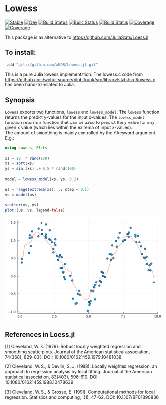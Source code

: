 # Lowess

[![Stable](https://img.shields.io/badge/docs-stable-blue.svg)](https://ayushpatnaikgit.github.io/Lowess.jl/stable)
[![Dev](https://img.shields.io/badge/docs-dev-blue.svg)](https://ayushpatnaikgit.github.io/Lowess.jl/dev)
[![Build Status](https://travis-ci.com/ayushpatnaikgit/Lowess.jl.svg?branch=main)](https://travis-ci.com/ayushpatnaikgit/Lowess.jl)
[![Build Status](https://ci.appveyor.com/api/projects/status/github/ayushpatnaikgit/Lowess.jl?svg=true)](https://ci.appveyor.com/project/ayushpatnaikgit/Lowess-jl)
[![Build Status](https://api.cirrus-ci.com/github/ayushpatnaikgit/Lowess.jl.svg)](https://cirrus-ci.com/github/ayushpatnaikgit/Lowess.jl)
[![Coverage](https://codecov.io/gh/ayushpatnaikgit/Lowess.jl/branch/main/graph/badge.svg)](https://codecov.io/gh/ayushpatnaikgit/Lowess.jl)
[![Coverage](https://coveralls.io/repos/github/ayushpatnaikgit/Lowess.jl/badge.svg?branch=main)](https://coveralls.io/github/ayushpatnaikgit/Lowess.jl?branch=main)

This package is an alternative to https://github.com/JuliaStats/Loess.jl

## To install: 
```Julia
 add "git://github.com/xKDR/Lowess.jl.git"
```

This is a pure Julia lowess implementation. The lowess.c code from https://github.com/wch/r-source/blob/trunk/src/library/stats/src/lowess.c has been hand-translated to Julia. 

## Synopsis

`Lowess` exports two functions, `lowess` and `lowess_model`. The `lowess` function returns the predict y-values for the input x-values. The `lowess_model` function returns a function that can be used to predict the y value for any given x value (which lies within the extrema of input x-values).   
The amount of smoothing is mainly controlled by the `f` keyword argument. E.g.:


```julia
using Lowess, Plots

xs = 10 .* rand(100)
xs = sort(xs)
ys = sin.(xs) .+ 0.5 * rand(100)

model = lowess_model(xs, ys, 0.2)

us = range(extrema(xs)...; step = 0.1)
vs = model(us)

scatter(xs, ys)
plot!(us, vs, legend=false)
```

![Example Plot](lowess.svg)

## References in Loess.jl
[1] Cleveland, W. S. (1979). Robust locally weighted regression and smoothing scatterplots. Journal of the American statistical association, 74(368), 829-836. DOI: 10.1080/01621459.1979.10481038

[2] Cleveland, W. S., & Devlin, S. J. (1988). Locally weighted regression: an approach to regression analysis by local fitting. Journal of the American statistical association, 83(403), 596-610. DOI: 10.1080/01621459.1988.10478639

[3] Cleveland, W. S., & Grosse, E. (1991). Computational methods for local regression. Statistics and computing, 1(1), 47-62. DOI: 10.1007/BF01890836

